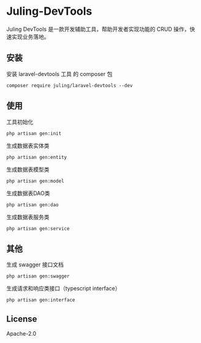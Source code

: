 # Juling-DevTools

Juling DevTools 是一款开发辅助工具，帮助开发者实现功能的 CRUD 操作，快速实现业务落地。

## 安装

安装 laravel-devtools 工具 的 composer 包

```
composer require juling/laravel-devtools --dev
```

## 使用

工具初始化

```
php artisan gen:init
```

生成数据表实体类

```
php artisan gen:entity
```

生成数据表模型类

```
php artisan gen:model
```

生成数据表DAO类

```
php artisan gen:dao
```

生成数据表服务类

```
php artisan gen:service
```

## 其他

生成 swagger 接口文档

```
php artisan gen:swagger
```

生成请求和响应类接口（typescript interface）

```
php artisan gen:interface
```

## License

Apache-2.0